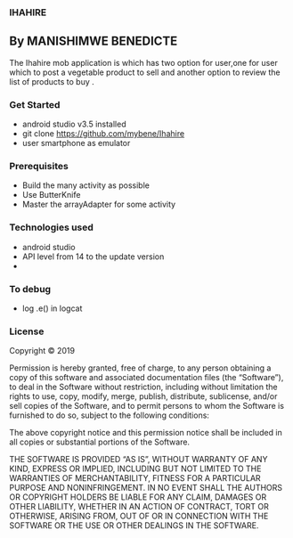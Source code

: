 
### IHAHIRE

## By MANISHIMWE BENEDICTE

The Ihahire mob application is which has two option for user,one for user which to post a vegetable product to sell and
another option to  review the list of  products to buy .


### Get Started
* android studio  v3.5 installed
* git clone https://github.com/mybene/Ihahire
* user smartphone as emulator

### Prerequisites

* Build the many activity as possible
* Use ButterKnife
* Master the arrayAdapter for some activity


### Technologies used

* android studio
* API level from 14 to the update version
*

### To debug
* log .e() in logcat

### License

Copyright © 2019 <Manishimwe Benedicte>

Permission is hereby granted, free of charge, to any person obtaining a copy of this software and associated documentation files (the “Software”), to deal in the Software without restriction, including without limitation the rights to use, copy, modify, merge, publish, distribute, sublicense, and/or sell copies of the Software, and to permit persons to whom the Software is furnished to do so, subject to the following conditions:

The above copyright notice and this permission notice shall be included in all copies or substantial portions of the Software.

THE SOFTWARE IS PROVIDED “AS IS”, WITHOUT WARRANTY OF ANY KIND, EXPRESS OR IMPLIED, INCLUDING BUT NOT LIMITED TO THE WARRANTIES OF MERCHANTABILITY, FITNESS FOR A PARTICULAR PURPOSE AND NONINFRINGEMENT. IN NO EVENT SHALL THE AUTHORS OR COPYRIGHT HOLDERS BE LIABLE FOR ANY CLAIM, DAMAGES OR OTHER LIABILITY, WHETHER IN AN ACTION OF CONTRACT, TORT OR OTHERWISE, ARISING FROM, OUT OF OR IN CONNECTION WITH THE SOFTWARE OR THE USE OR OTHER DEALINGS IN THE SOFTWARE.



